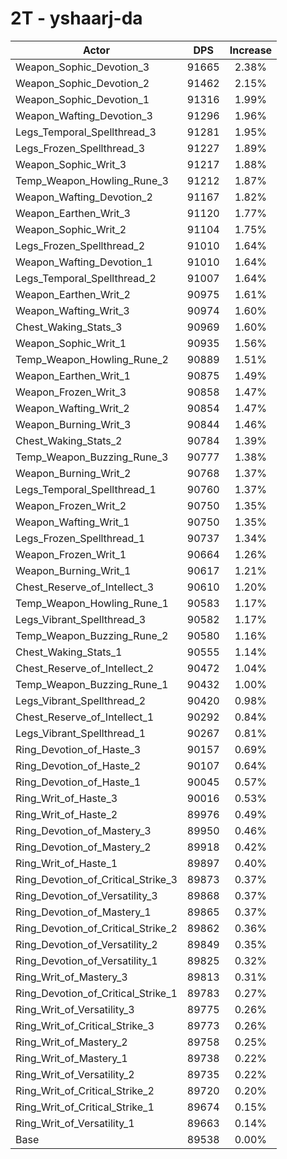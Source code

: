 # 2T - yshaarj-da
| Actor | DPS | Increase |
|---|:---:|:---:|
|Weapon_Sophic_Devotion_3|91665|2.38%|
|Weapon_Sophic_Devotion_2|91462|2.15%|
|Weapon_Sophic_Devotion_1|91316|1.99%|
|Weapon_Wafting_Devotion_3|91296|1.96%|
|Legs_Temporal_Spellthread_3|91281|1.95%|
|Legs_Frozen_Spellthread_3|91227|1.89%|
|Weapon_Sophic_Writ_3|91217|1.88%|
|Temp_Weapon_Howling_Rune_3|91212|1.87%|
|Weapon_Wafting_Devotion_2|91167|1.82%|
|Weapon_Earthen_Writ_3|91120|1.77%|
|Weapon_Sophic_Writ_2|91104|1.75%|
|Legs_Frozen_Spellthread_2|91010|1.64%|
|Weapon_Wafting_Devotion_1|91010|1.64%|
|Legs_Temporal_Spellthread_2|91007|1.64%|
|Weapon_Earthen_Writ_2|90975|1.61%|
|Weapon_Wafting_Writ_3|90974|1.60%|
|Chest_Waking_Stats_3|90969|1.60%|
|Weapon_Sophic_Writ_1|90935|1.56%|
|Temp_Weapon_Howling_Rune_2|90889|1.51%|
|Weapon_Earthen_Writ_1|90875|1.49%|
|Weapon_Frozen_Writ_3|90858|1.47%|
|Weapon_Wafting_Writ_2|90854|1.47%|
|Weapon_Burning_Writ_3|90844|1.46%|
|Chest_Waking_Stats_2|90784|1.39%|
|Temp_Weapon_Buzzing_Rune_3|90777|1.38%|
|Weapon_Burning_Writ_2|90768|1.37%|
|Legs_Temporal_Spellthread_1|90760|1.37%|
|Weapon_Frozen_Writ_2|90750|1.35%|
|Weapon_Wafting_Writ_1|90750|1.35%|
|Legs_Frozen_Spellthread_1|90737|1.34%|
|Weapon_Frozen_Writ_1|90664|1.26%|
|Weapon_Burning_Writ_1|90617|1.21%|
|Chest_Reserve_of_Intellect_3|90610|1.20%|
|Temp_Weapon_Howling_Rune_1|90583|1.17%|
|Legs_Vibrant_Spellthread_3|90582|1.17%|
|Temp_Weapon_Buzzing_Rune_2|90580|1.16%|
|Chest_Waking_Stats_1|90555|1.14%|
|Chest_Reserve_of_Intellect_2|90472|1.04%|
|Temp_Weapon_Buzzing_Rune_1|90432|1.00%|
|Legs_Vibrant_Spellthread_2|90420|0.98%|
|Chest_Reserve_of_Intellect_1|90292|0.84%|
|Legs_Vibrant_Spellthread_1|90267|0.81%|
|Ring_Devotion_of_Haste_3|90157|0.69%|
|Ring_Devotion_of_Haste_2|90107|0.64%|
|Ring_Devotion_of_Haste_1|90045|0.57%|
|Ring_Writ_of_Haste_3|90016|0.53%|
|Ring_Writ_of_Haste_2|89976|0.49%|
|Ring_Devotion_of_Mastery_3|89950|0.46%|
|Ring_Devotion_of_Mastery_2|89918|0.42%|
|Ring_Writ_of_Haste_1|89897|0.40%|
|Ring_Devotion_of_Critical_Strike_3|89873|0.37%|
|Ring_Devotion_of_Versatility_3|89868|0.37%|
|Ring_Devotion_of_Mastery_1|89865|0.37%|
|Ring_Devotion_of_Critical_Strike_2|89862|0.36%|
|Ring_Devotion_of_Versatility_2|89849|0.35%|
|Ring_Devotion_of_Versatility_1|89825|0.32%|
|Ring_Writ_of_Mastery_3|89813|0.31%|
|Ring_Devotion_of_Critical_Strike_1|89783|0.27%|
|Ring_Writ_of_Versatility_3|89775|0.26%|
|Ring_Writ_of_Critical_Strike_3|89773|0.26%|
|Ring_Writ_of_Mastery_2|89758|0.25%|
|Ring_Writ_of_Mastery_1|89738|0.22%|
|Ring_Writ_of_Versatility_2|89735|0.22%|
|Ring_Writ_of_Critical_Strike_2|89720|0.20%|
|Ring_Writ_of_Critical_Strike_1|89674|0.15%|
|Ring_Writ_of_Versatility_1|89663|0.14%|
|Base|89538|0.00%|
